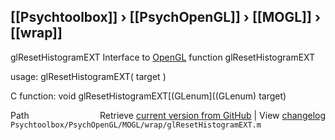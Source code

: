 ## [[Psychtoolbox]] &#8250; [[PsychOpenGL]] &#8250; [[MOGL]] &#8250; [[wrap]]

glResetHistogramEXT  Interface to [OpenGL](OpenGL) function glResetHistogramEXT  
  
usage:  glResetHistogramEXT( target )  
  
C function:  void glResetHistogramEXT[(GLenum]((GLenum) target)  




<div class="code_header" style="text-align:right;">
  <span style="float:left;">Path&nbsp;&nbsp;</span> <span class="counter">Retrieve <a href=
  "https://raw.github.com/Psychtoolbox-3/Psychtoolbox-3/beta/Psychtoolbox/PsychOpenGL/MOGL/wrap/glResetHistogramEXT.m">current version from GitHub</a> | View <a href=
  "https://github.com/Psychtoolbox-3/Psychtoolbox-3/commits/beta/Psychtoolbox/PsychOpenGL/MOGL/wrap/glResetHistogramEXT.m">changelog</a></span>
</div>
<div class="code">
  <code>Psychtoolbox/PsychOpenGL/MOGL/wrap/glResetHistogramEXT.m</code>
</div>

